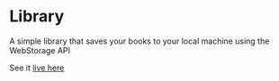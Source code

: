 # Library
A simple library that saves your books to your local machine using the WebStorage API

See it [live here](https://hungry-golick-636d4c.netlify.app/)
